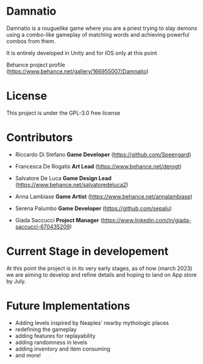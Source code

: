# Damnatio

Damnatio is a rouguelike game where you are a priest trying to slay demons using a combo-like gameplay of matching words and achieving powerful combos from them.

It is entirely developed in Unity and for IOS only at this point 

Behance project profile (https://www.behance.net/gallery/166955007/Damnatio)

# License
This project is under the GPL-3.0 free license

# Contributors
 - Riccardo Di Stefano
   **Game Developer** (https://github.com/Speengard)
   
- Francesca De Rogatis
  **Art Lead** (https://www.behance.net/derogt)
  
- Salvatore De Luca
  **Game Design Lead** (https://www.behance.net/salvatoredeluca2)

- Anna Lambiase
  **Game Artist** (https://www.behance.net/annalambiase)
  
- Serena Palumbo
  **Game Developer** (https://github.com/sepalu)
  
- Giada Saccucci
  **Project Manager** (https://www.linkedin.com/in/giada-saccucci-670435209)
  
# Current Stage in developement
At this point the project is in its very early stages, as of now (march 2023) we are aiming to develop and refine details and hoping to land on App store by July.

# Future Implementations
- Adding levels inspired by Neaples' nearby mythologic places
- redefining the gameplay
- adding features for replayability
- adding randomness in levels
- adding inventory and item consuming
- and more!
 
